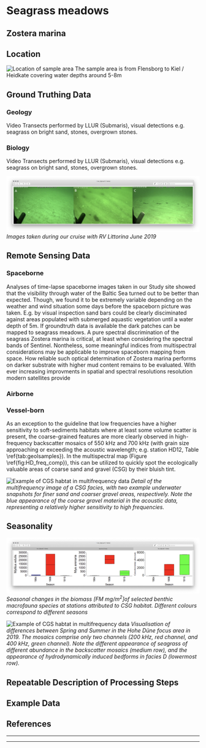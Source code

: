 
# Seagrass meadows

## Zostera marina 


## Location
![Location of sample area](img/cgs_03.png)
The sample area is from Flensborg to Kiel / Heidkate covering water depths around 5-8m

## Ground Truthing Data
### Geology
Video Transects performed by LLUR (Submaris), visual detections e.g. seagrass on bright sand, stones, overgrown stones. 

### Biology
Video Transects performed by LLUR (Submaris), visual detections e.g. seagrass on bright sand, stones, overgrown stones.

![Ground truthing of CGS facies](img/cgs_bio_01.png)
*Images taken during our cruise with RV Littorina June 2019*

## Remote Sensing Data


### Spaceborne
Analyses of time-lapse spaceborne images taken in our Study site showed that the visibility through water of the Baltic Sea turned out to be better than expected. Though, we found it to be extremely variable depending on the weather and wind situation some days before the spaceborn picture was taken. E.g. by visual inspection sand bars could be clearly disciminated against areas populated with submerged aquastic vegetation until a water depth of 5m. If groundtruth data is available the dark patches can be mapped to seagrass meadows. A pure spectral discrimination of the seagrass Zostera marina is critical, at least when considering the spectral bands of Sentinel. Nontheless, some meaningful indices from multispectral considerations may be applicable to improve spaceborn mapping from space. How reliable such optical determination of Zostera marina performs on darker substrate with higher mud content remains to be evaluated. 
With ever increasing improvments in spatial and spectral resolutions resolution modern satellites provide 

### Airborne

### Vessel-born


As an exception to the guideline that low frequencies have a higher sensitivity to soft-sediments habitats where at least some volume scatter is present, the coarse-grained features are more clearly observed in high-frequency backscatter mosaics of 550 kHz and 700 kHz (with grain size approaching or exceeding the acoustic wavelength; e.g. station HD12, Table \ref{tab:geolsamples}). In the multispectral map (Figure \ref{fig:HD_freq_comp}), this can be utilized to quickly spot the ecologically valuable areas of coarse sand and gravel (CSG) by their bluish tint. 

![Example of CGS habtat in multifrequency data](img/cgs_01.png)
*Detail of the multifrequency image of a CSG facies, with two example underwater snapshots for finer sand and coarser gravel areas, respectively. Note the blue appearance of the coarse gravel material in the acoustic data, representing a relatively higher sensitivity to high frequencies.*

## Seasonality

![Saisonality in CGS habitat](img/cgs_bio_02.png)
*Seasonal changes in the biomass [FM mg/m$^2$]of selected benthic macrofauna species at stations attributed to CSG habitat. Different colours correspond to different seasons*

![Example of CGS habtat in multifrequency data](img/cgs_02.png)
*Visualisation of differences between Spring and Summer in the Hohe Düne focus area in 2019. The mosaics comprise only two channels (200 kHz, red channel, and 400 kHz, green channel). Note the different appearance of seagrass of different abundance in the backscatter mosaics (medium row), and the appearance of hydrodynamically induced bedforms in facies D (lowermost row).*

## Repeatable Description of Processing Steps

## Example Data

## References

---


---
